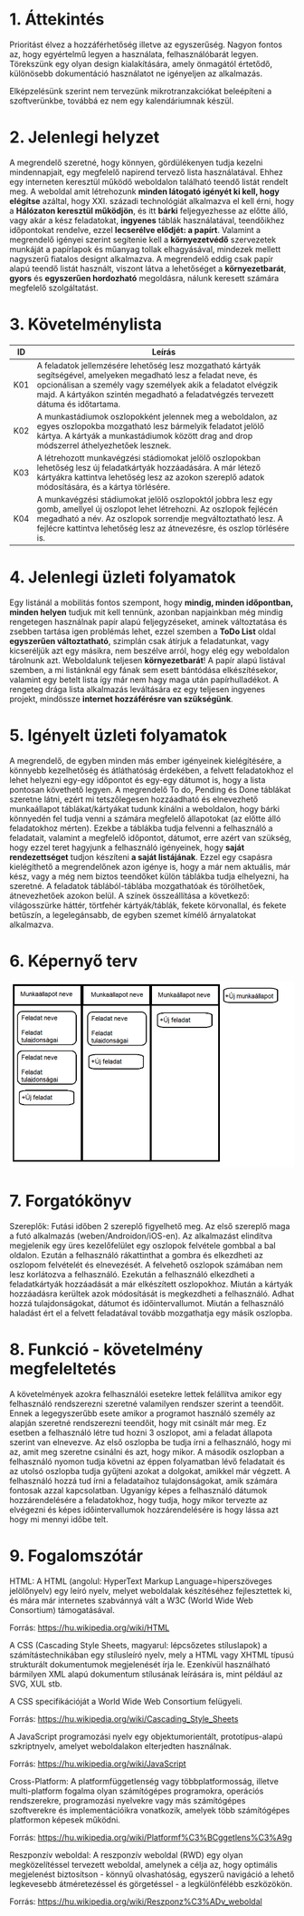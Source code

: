 1\. Áttekintés
==============
Prioritást élvez a hozzáférhetőség illetve az egyszerűség. Nagyon fontos az, hogy egyértelmű legyen a használata, felhasználóbarát legyen.
Törekszünk egy olyan design kialakítására, amely önmagától értetődő, különösebb dokumentáció használatot ne igényeljen az alkalmazás.

Elképzelésünk szerint nem tervezünk mikrotranzakciókat beleépíteni a szoftverünkbe, továbbá ez nem egy kalendáriumnak készül.

2\. Jelenlegi helyzet
=====================
A megrendelő szeretné, hogy könnyen, gördülékenyen tudja kezelni mindennapjait, egy megfelelő napirend tervező lista használatával. Ehhez egy interneten keresztül működő weboldalon található teendő listát rendelt meg. A weboldal amit létrehozunk **minden látogató igényét ki kell, hogy elégítse** azáltal, hogy XXI. századi technológiát alkalmazva el kell érni, hogy a **Hálózaton keresztül működjön**, és itt **bárki** feljegyezhesse az előtte álló, vagy akár a kész feladatokat, **ingyenes** táblák használatával, teendőikhez időpontokat rendelve, ezzel **lecserélve elődjét: a papírt**. Valamint a megrendelő igényei szerint segítenie kell a **környezetvédő** szervezetek munkáját a papírlapok és műanyag tollak elhagyásával, mindezek mellett nagyszerű fiatalos designt alkalmazva.
A megrendelő eddig csak papír alapú teendő listát használt, viszont látva a lehetőséget a **környezetbarát**, **gyors** és **egyszerűen hordozható** megoldásra, nálunk keresett számára megfelelő szolgáltatást.

3\. Követelménylista
====================
| ID | Leírás |
|----| ------ |
|K01| A feladatok jellemzésére lehetőség lesz mozgatható kártyák segítségével, amelyeken megadható lesz a feladat neve, és opcionálisan a személy vagy személyek akik a feladatot elvégzik majd. A kártyákon szintén megadható a feladatvégzés tervezett dátuma és időtartama.|
|K02| A munkastádiumok oszlopokként jelennek meg a weboldalon, az egyes oszlopokba mozgatható lesz bármelyik feladatot jelölő kártya. A kártyák a munkastádiumok között drag and drop módszerrel áthelyezhetőek lesznek. |
|K03| A létrehozott munkavégzési stádiomokat jelölő oszlopokban lehetőség lesz új feladatkártyák hozzáadására. A már létező kártyákra kattintva lehetőség lesz az azokon szereplő adatok módosítására, és a kártya törlésére.|
|K04| A munkavégzési stádiumokat jelölő oszlopoktól jobbra lesz egy gomb, amellyel új oszlopot lehet létrehozni. Az oszlopok fejlécén megadható a név. Az oszlopok sorrendje megváltoztatható lesz. A fejlécre kattintva lehetőség lesz az átnevezésre, és oszlop törlésére is.|
   
   

4\. Jelenlegi üzleti folyamatok
===============================
Egy listánál a mobilitás fontos szempont, hogy **mindig, minden időpontban, minden helyen** tudjuk mit kell tennünk, azonban napjainkban még mindig rengetegen használnak papír alapú feljegyzéseket, aminek változtatása és zsebben tartása igen problémás lehet, ezzel szemben a **ToDo List** oldal **egyszerűen változtatható**, szimplán csak átírjuk a feladatunkat, vagy kicseréljük azt egy másikra, nem beszélve arról, hogy elég egy weboldalon tárolnunk azt. Weboldalunk teljesen **környezetbarát**! A papír alapú listával szemben, a mi listánknál egy fának sem esett bántódása elkészítésekor, valamint egy betelt lista így már nem hagy maga után papírhulladékot. A rengeteg drága lista alkalmazás leváltására ez egy teljesen ingyenes projekt, mindössze **internet hozzáférésre van szükségünk**.

   
5\. Igényelt üzleti folyamatok
==============================
A megrendelő, de egyben minden más ember igényeinek kielégítésére, a könnyebb kezelhetőség és átláthatóság érdekében, a felvett feladatokhoz el lehet helyezni egy-egy időpontot és egy-egy dátumot is, hogy a lista pontosan követhető legyen. A megrendelő To do, Pending és Done táblákat szeretne látni, ezért mi tetszőlegesen hozzáadható és elnevezhető munkaállapot táblákat/kártyákat tudunk kínálni a weboldalon, hogy bárki könnyedén fel tudja venni a számára megfelelő állapotokat (az előtte álló feladatokhoz mérten). Ezekbe a táblákba tudja felvenni a felhasználó a feladatait, valamint a megfelelő időpontot, dátumot, erre azért van szükség, hogy ezzel teret hagyjunk a felhasználó igényeinek, hogy **saját rendezettséget** tudjon készíteni **a saját listájának**. Ezzel egy csapásra kielégíthető a megrendelőnek azon igénye is, hogy a már nem aktuális, már kész, vagy a még nem biztos teendőket külön táblákba tudja elhelyezni, ha szeretné. A feladatok táblából-táblába mozgathatóak és törölhetőek, átnevezhetőek azokon belül. A színek összeállítása a következő: világosszürke háttér, törtfehér kártyák/táblák, fekete körvonallal, és fekete betűszín, a legelegánsabb, de egyben szemet kímélő árnyalatokat alkalmazva.  

6\. Képernyő terv
=================
![ Képernyőterv kép betöltése sikertelen](./kepernyoterv.png)

7\. Forgatókönyv
================

Szereplők: Futási időben 2 szereplő figyelhető meg. Az első szereplő maga a futó alkalmazás (weben/Androidon/iOS-en). Az alkalmazást elindítva megjelenik egy üres kezelőfelület egy oszlopok felvétele gombbal a bal oldalon. Ezután a felhasználó rákattinthat a gombra és elkezdheti az oszlopom felvételét és elnevezését. A felvehető oszlopok számában nem lesz korlátozva a felhasználó. Ezekután a felhasználó elkezdheti a feladatkártyák hozzáadását a már elkészített oszlopokhoz. Miután a kártyák hozzáadásra kerültek azok módosítását is megkezdheti a felhasználó. Adhat hozzá tulajdonságokat, dátumot és időintervallumot. Miután a felhasználó haladást ért el a felvett feladatával tovább mozgathatja egy másik oszlopba.

8\. Funkció - követelmény megfeleltetés
=======================================

A követelmények azokra felhasználói esetekre lettek felállítva amikor egy felhasználó rendszerezni szeretné valamilyen rendszer szerint a teendőit. Ennek a legegyszerűbb esete amikor a programot használó személy az alapján szeretné rendszerezni teendőit, hogy mit csinált már meg. Ez esetben a felhasználó létre tud hozni 3 oszlopot, ami a feladat állapota szerint van elnevezve. Az első oszlopba be tudja írni a felhasználó, hogy mi az, amit meg szeretne csinálni és azt, hogy mikor. A második oszlopban a felhasználó nyomon tudja követni az éppen folyamatban lévő feladatait és az utolsó oszlopba tudja gyűjteni azokat a dolgokat, amikkel már végzett. A felhasználó hozzá tud írni a feladataihoz tulajdonságokat, amik számára fontosak azzal kapcsolatban. Ugyanígy képes a felhasználó dátumok hozzárendelésére a feladatokhoz, hogy tudja, hogy mikor tervezte az elvégezni és képes időintervallumok hozzárendelésére is hogy lássa azt hogy mi mennyi időbe telt.
   
9\.  Fogalomszótár
===============


HTML: A HTML (angolul: HyperText Markup Language=hiperszöveges jelölőnyelv) egy leíró nyelv, melyet weboldalak készítéséhez fejlesztettek ki, és mára már internetes szabvánnyá vált a W3C (World Wide Web Consortium) támogatásával.

Forrás: https://hu.wikipedia.org/wiki/HTML

A CSS (Cascading Style Sheets, magyarul: lépcsőzetes stíluslapok) a számítástechnikában egy stílusleíró nyelv, mely a HTML vagy XHTML típusú strukturált dokumentumok megjelenését írja le. Ezenkívül használható bármilyen XML alapú dokumentum stílusának leírására is, mint például az SVG, XUL stb.

A CSS specifikációját a World Wide Web Consortium felügyeli.

Forrás: https://hu.wikipedia.org/wiki/Cascading_Style_Sheets

A JavaScript programozási nyelv egy objektumorientált, prototípus-alapú szkriptnyelv, amelyet weboldalakon elterjedten használnak.

Forrás: https://hu.wikipedia.org/wiki/JavaScript

Cross-Platform: A platformfüggetlenség vagy többplatformosság, illetve multi-platform fogalma olyan számítógépes programokra, operációs rendszerekre, programozási nyelvekre vagy más számítógépes szoftverekre és implementációikra vonatkozik, amelyek több számítógépes platformon képesek működni.

Forrás: https://hu.wikipedia.org/wiki/Platformf%C3%BCggetlens%C3%A9g

Reszponzív weboldal: A reszponzív weboldal (RWD) egy olyan megközelítéssel tervezett weboldal, amelynek a célja az, hogy optimális megjelenést biztosítson - könnyű olvashatóság, egyszerű navigáció a lehető legkevesebb átméretezéssel és görgetéssel - a legkülönfélébb eszközökön.

Forrás: https://hu.wikipedia.org/wiki/Reszponz%C3%ADv_weboldal
